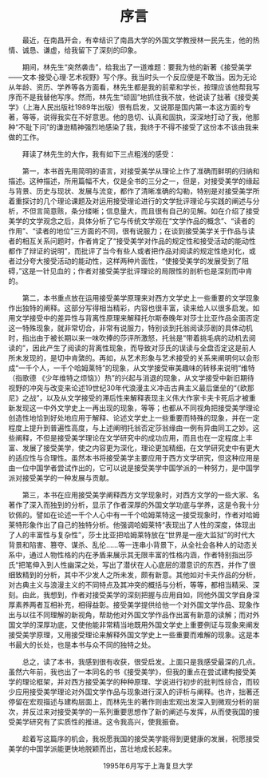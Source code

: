 # <center>序言</center>

&emsp;&emsp;最近，在南昌开会，有幸结识了南昌大学的外国文学教授林一民先生，他的热情、诚恳、谦虚，给我留下了深刻的印象。

&emsp;&emsp;期间，林先生“突然袭击”，给我出了一道难题：要我为他的新著《接受美学——文本·接受心理·艺术视野》写个序。我当时头一个反应便是不敢当。因为无论从年龄、资历、学养等各方面看，林先生都是我的前辈和学长，按理应该他帮我写序而不是我替他写序。然而，林先生“顽固”地抓住我不放，他说读了拙著《接受美学》（上海人民出版社1989年出版）很有启发，又说那是国内第一本这方面的专著，等等，说得我实在不好意思。他的恳切、认真和固执，深深地打动了我，他那种“不耻下问”的谦逊精神强烈地感染了我，我终于不得不接受了这份本不该由我来做的工作。

&emsp;&emsp;拜读了林先生的大作，我有如下三点粗浅的感受：

&emsp;&emsp;第一，本书首先用简明的语言，对接受美学从理论上作了准确而鲜明的归纳和描述。这种描述，所用篇幅不大，仅是全书的三分之一，但是，对接受美学的缘起与背景、历史与现状、发展与流变，都作了清晰准确的勾勒，特别是对接受美学所着重探讨的几个理论课题及对运用接受理论进行的文学批评理论与实践的阐述与分析，不但言简意赅，条分缕晰；信息量大，而且很有自己的见解。如在介绍了接受美学的文学观念之后，具体分析了它与传统文学观在“文学作品的概念”、“读者的作用”、“读者的地位”三方面的不同，很有说服力；在谈到接受美学关于作品与读者的相互关系问题时，作者肯定了“接受美学对作品的规定性和接受活动的能动性都作了辩证的说明”，而批评了当今有些人或者把作品对阅读的规定性绝对化，或者过分夸大接受活动的能动性，这样两种片面性，“使接受美学的发展受到了阻碍，”这是一针见血的；作者对接受美学批评理论的局限性的剖析也是深刻而中肯的。

&emsp;&emsp;第二，本书重点放在运用接受美学原理来对西方文学史上一些重要的文学现象作出独特的阐释。这部分写得相当精彩，内容也很丰富，读来给人以很多启发。如用文学接受中的差异性与背离性原理来解释托尔斯泰晚年对莎士比亚作品全面否定这一特殊现象，就非常切合，非常有说服力，特别谈到托翁阅读莎剧的具体动机时，指出由于被长期以来一味吹捧的莎评所激怒，托翁是“带着挑毛病的动机去阅读的”，因此产生了阅读的背离性现象，而导致对莎氏的误读与全盘否定这是前人所未发现的，是切中肯綮的。再如，从艺术形象与艺术接受的关系来阐明何以会形成“一千个人，一千个哈姆莱特”的现象，从文学接受审美趣味的转移来说明“维特（指歌德 《少年维特之烦恼》）热”的兴起与消退的现象，从文学接受中新旧期待视野的冲突与改变来论述19世纪30年代浪漫主义冲击古典主义最后堡垒的“《欧那尼》之战”，以及从文学接受的滞后性来解释表现主义伟大作家卡夫卡死后才被重新发现这一中外文学史上一再出现的现象，等等；也都从不同视角把接受美学理论创造性地恰到好处地应用于解释、论述文学史上一些重要而特殊的现象，并在一定程度上提升到普遍性高度，与上述阐明托翁否定莎翁缘由一例有异曲同工之妙。这些阐释，不但是接受美学理论在文学研究中的成功应用，而且也在一定程度上丰富、发展了接受美学，使之内容更为深化，理论更加精细，在文学研究史中有更大的适应性与合理性。虽然本书将接受美学主要应用于西方文学研究，但这种应用是由一位中国学者尝试作出的，它可以说是接受美学中国学派的一种努力，是中国学派对接受美学的一种发展与贡献。

&emsp;&emsp;第三，本书在应用接受美学阐释西方文学现象时，对西方文学的一些大家、名著作了深入而独到的分析，显示了作者深厚的外国文学功底与学养，这是令我十分钦佩的。譬如在论述一千个人心中有一千个哈姆莱特这一接受现象时，作者对哈姆莱特形象作出了自己的独特分析。他强调哈姆莱特“表现出了人性的深度，体现出了人的丰富性与复杂性”，莎士比亚把哈姆莱特放在“世界是一座大监狱”的时代大背景和陷害、篡夺、谋杀、乱伦……等一连串小背景下，从全社会各种人的动态关系中，通过人物性格的内在矛盾来展示其无限丰富的性格内涵，作者特别指出莎氏“把笔伸入到人性幽深之处，写出了潜伏在人心底层的潜意识的东西，并作了很细致精到的分析，其中不少发人之所未发，颇有新意。其他如对卡夫作品的分析，对古典主义与浪漫主义的不同特点及其冲突的概括与分析，等等，都相当精采、深刻。由此，我想到，作者对接受美学的深刻把握与应用自如，同他外国文学自身深厚素养两者互相补充，相得益彰。接受美学提供给他一个对外国文学作品、现象作出与以往不同理解的新视角，帮助他对外国文学作品作出富有新意的读解；而对外国文学的深厚功底，又使他能非常精当地既用外国文学史上重要例证与现象来阐发接受美学原理，又用接受理论来解释外国文学史上一些重要而难解的现象。这是本书最大的长处，也是本书与众不同的独特之处。

&emsp;&emsp;总之，读了本书，我感到很有收获，很受启发。上面只是我感受最深的几点。虽然六年前，我也出了一本同名的书《接受美学》，但我的重点在尝试建构接受美学的理论框架，并对西方接受美学的种种原理、学说进行初步的批判性综合，而较少应用接受美学理论对外国文学作品与现象进行深入的评析与阐释。也许，拙著还停留在宏观描述与建构层面上，而林先生的著作则由宏观出发深入到微观分析的层次，并反过来对接受美学的一系列重要思想作了新的阐述与发挥，从而使我国的接受美学研究有了实质性的推进。这令我高兴，使我振奋。

&emsp;&emsp;趁着写这篇序的机会，我祝愿我国的接受美学能得到更健康的发展，祝愿接受美学的中国学派能更快地脱颖而出，茁壮地成长起来。

<center>&emsp;&emsp;&emsp;&emsp;1995年6月写于上海复旦大学</center>

